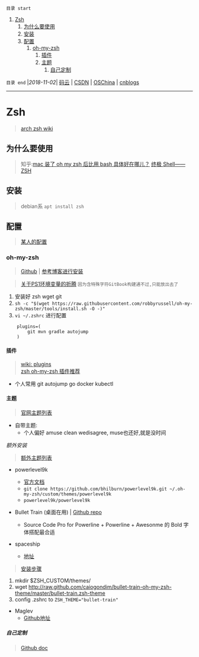 `目录 start`
 
1. [Zsh](#zsh)
    1. [为什么要使用](#为什么要使用)
    1. [安装](#安装)
    1. [配置](#配置)
        1. [oh-my-zsh](#oh-my-zsh)
            1. [插件](#插件)
            1. [主题](#主题)
                1. [自己定制](#自己定制)

`目录 end` |_2018-11-02_| [码云](https://gitee.com/gin9) | [CSDN](http://blog.csdn.net/kcp606) | [OSChina](https://my.oschina.net/kcp1104) | [cnblogs](http://www.cnblogs.com/kuangcp)
****************************************
# Zsh
> [arch zsh wiki](https://wiki.archlinux.org/index.php/Zsh)

## 为什么要使用
> 知乎:[mac 装了 oh my zsh 后比用 bash 具体好在哪儿？](https://www.zhihu.com/question/29977255)
> [终极 Shell——ZSH](https://zhuanlan.zhihu.com/mactalk/19556676)

## 安装
> debian系 `apt install zsh`  

## 配置
> [某人的配置](https://github.com/lilydjwg/dotzsh)


### oh-my-zsh
> [Github](https://github.com/robbyrussell/oh-my-zsh) | [参考博客进行安装](https://segmentfault.com/a/1190000004695131)

> [关于PS1环境变量的折腾](https://gitee.com/kcp1104/codes/gca14wtqvm67l9j5r0deb56#Zsh.md) `因为含特殊字符GitBook构建通不过,只能放出去了`

1. 安装好 zsh wget git
2. `sh -c "$(wget https://raw.githubusercontent.com/robbyrussell/oh-my-zsh/master/tools/install.sh -O -)"`
3. `vi ~/.zshrc` 进行配置

```
    plugins=(
        git mvn gradle autojump
    )
```
#### 插件
> [wiki: plugins](https://github.com/robbyrussell/oh-my-zsh/wiki/Plugins)  
> [zsh oh-my-zsh 插件推荐 ](https://hufangyun.com/2017/zsh-plugin/)

- 个人常用 git autojump go docker kubectl 

#### 主题
> [官网主题列表](https://github.com/robbyrussell/oh-my-zsh/wiki/Themes) 
- 自带主题:
    - 个人偏好 amuse clean wedisagree, muse也还好,就是没时间

_额外安装_
> [额外主题列表](https://github.com/robbyrussell/oh-my-zsh/wiki/External-themes)

- powerlevel9k
    - [官方文档](https://github.com/bhilburn/powerlevel9k/wiki/Install-Instructions#option-2-install-for-oh-my-zsh)
    - `git clone https://github.com/bhilburn/powerlevel9k.git ~/.oh-my-zsh/custom/themes/powerlevel9k`
    - `powerlevel9k/powerlevel9k`

- Bullet Train (桌面在用) | [Github repo](https://github.com/caiogondim/bullet-train.zsh)
    - Source Code Pro for Powerline + Powerline + Awesonme 的 Bold 字体搭配最合适

- spaceship
    - [地址](https://www.ctolib.com/denysdovhan-spaceship-zsh-theme.html)

> [安装步骤](https://github.com/caiogondim/bullet-train.zsh#for-oh-my-zsh-users)
1. mkdir $ZSH_CUSTOM/themes/
2. wget http://raw.github.com/caiogondim/bullet-train-oh-my-zsh-theme/master/bullet-train.zsh-theme
3. config .zshrc to `ZSH_THEME="bullet-train" `

- Maglev
    - [Github地址](https://github.com/caiogondim/maglev)

##### 自己定制
> [Github doc](https://github.com/robbyrussell/oh-my-zsh/wiki/Customization)

